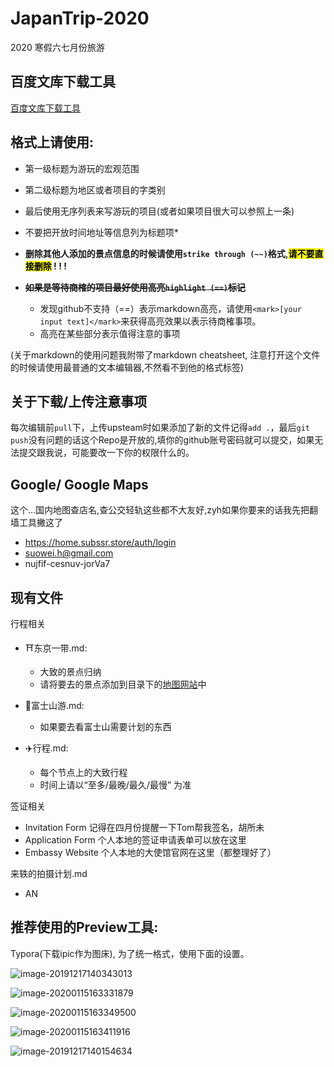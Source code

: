 # JapanTrip-2020
2020 寒假六七月份旅游

## 百度文库下载工具

[百度文库下载工具](http://www.hiwenku.com/)

## 格式上请使用:
- 第一级标题为游玩的宏观范围

- 第二级标题为地区或者项目的字类别

- 最后使用无序列表来写游玩的项目(或者如果项目很大可以参照上一条)

- 不要把开放时间地址等信息列为标题项*
-  **删除其他人添加的景点信息的时候请使用`strike through (~~)`格式,<mark>请不要直接删除</mark> ! ! !**
- ~~**如果是等待商榷的项目最好使用高亮`highlight (==)`标记**~~
    - 发现github不支持（==）表示markdown高亮，请使用`<mark>[your input text]</mark>`来获得高亮效果以表示待商榷事项。
    - 高亮在某些部分表示值得注意的事项

(关于markdown的使用问题我附带了markdown cheatsheet, 注意打开这个文件的时候请使用最普通的文本编辑器,不然看不到他的格式标签)

## 关于下载/上传注意事项
每次编辑前`pull`下，上传upsteam时如果添加了新的文件记得`add .`，最后`git push`没有问题的话这个Repo是开放的,填你的github账号密码就可以提交，如果无法提交跟我说，可能要改一下你的权限什么的。

## Google/ Google Maps
  这个...国内地图查店名,查公交轻轨这些都不大友好,zyh如果你要来的话我先把翻墙工具撇这了

- https://home.subssr.store/auth/login 
- suowei.h@gmail.com 
- nujfif-cesnuv-jorVa7

## 现有文件

行程相关

- ⛩东京一带.md: 
    - 大致的景点归纳
    - 请将要去的景点添加到目录下的[地图网站](https://drive.google.com/open?id=1dLZIDPDTCEggfbseCkc7ACiNJ22XU7Aw&usp=sharing)中

- 🗻富士山游.md:
    - 如果要去看富士山需要计划的东西

- ✈️行程.md:
    - 每个节点上的大致行程
    - 时间上请以“至多/最晚/最久/最慢” 为准

签证相关

- Invitation Form 记得在四月份提醒一下Tom帮我签名，胡所未
- Application Form 个人本地的签证申请表单可以放在这里
- Embassy Website 个人本地的大使馆官网在这里（都整理好了）

来轶的拍摄计划.md

- AN

## 推荐使用的Preview工具: 

  Typora(下载ipic作为图床), 为了统一格式，使用下面的设置。

![image-20191217140343013](https://tva1.sinaimg.cn/large/006tNbRwgy1g9zonynh8lj30jq0jo0zo.jpg)

![image-20200115163331879](https://tva1.sinaimg.cn/large/006tNbRwly1gaxbyqvdopj31240q8tb5.jpg)

![image-20200115163349500](https://tva1.sinaimg.cn/large/006tNbRwly1gaxbz1cum4j31320qwwjc.jpg)

![image-20200115163411916](https://tva1.sinaimg.cn/large/006tNbRwly1gaxbzfiuu9j312o0puaec.jpg)

![image-20191217140154634](https://tva1.sinaimg.cn/large/006tNbRwgy1g9zom3bz4vj30os0bw48f.jpg)
